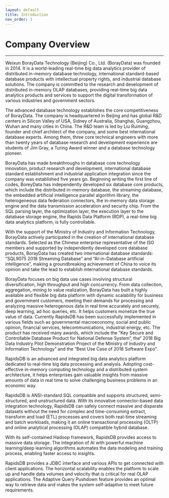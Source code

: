 ```yaml
---
layout: default
title: Introduction
nav_order: 1
---
```


# Company Overview

---

Weixun BorayData Technology (Beijing) Co., Ltd. (BorayData) was founded in 2014. It is a world-leading real-time big data analytics provider of distributed in-memory database technology, international standard-based database products with intellectual property rights, and industrial database solutions. The company is committed to the research and development of distributed in-memory OLAP databases, providing real-time big data analytics products and services to support the digital transformation of various industries and government sectors.

The advanced database technology establishes the core competitiveness of BorayData. The company is headquartered in Beijing and has global R&D centers in Silicon Valley of USA, Sidney of Australia, Shanghai, Guangzhou, Wuhan and many cities in China. The R&D team is led by Liu Ruiming, founder and chief architect of the company, and some best international database experts. Among them, three core technical engineers with more than twenty years of database research and development experience are students of Jim Gray, a Turing Award winner and a database technology pioneer.

BorayData has made breakthroughs in database core technology innovation, product research and development, international database standard establishment and industrial application integration since the company was established five years go. Beginning writing the first line of codes, BoreyData has independently developed six database core products, which include the distributed in-memory database, the streaming database, the embedded artificial intelligence parallel algorithm library, the heterogeneous data federation connectors, the in-memory data storage engine and the data transmission acceleration and security chip. From the SQL parsing layer, the optimization layer, the execution layer to the database storage engine, the Rapids Data Platform (RDP), a real-time big data analytics platform, is fully controllable.

With the support of the Ministry of Industry and Information Technology, BorayData actively participated in the creation of international database standards. Selected as the Chinese enterprise representative of the ISO members and supported by independently developed core database products, BorayData has created two international database standards: “SQL9075 2018 Streaming Database” and “AI-in-Database artificial intelligence”, making a groundbreaking achievement of China to voice its opinion and take the lead to establish international database standards.

BorayData focuses on big data use cases involving structural diversification, high throughput and high concurrency. From data collection, aggregation, mining to value realization, BorayData has built a highly available and flexible big data platform with dynamic scalability for business and government customers, meeting their demands for processing and analyzing massive heterogenous data in real time accurately and securely, deep learning, ad hoc queries, etc. It helps customers monetize the true value of data. Currently RapidsDB has been successfully implemented in various fields such as governmental macroeconomy, social and public opinion, financial services, telecommunications, industrial energy, etc. The product has received many awards, which include the “Key Secure and Controllable Database Product for National Defense System”, the“ 2018 Big Data Industry Pilot Demonstration Project of the Ministry of Industry and Information Technology” and the “Best Use Case of 2018 Software Expo”.

RapidsDB is an advanced and integrated big data analytics platform dedicated to real-time big data processing and analysis. Adopting cost-effective in-memory computing technology and a distributed system architecture, it helps enterprises gain valuable insights from massive amounts of data in real time to solve challenging business problems in an economic way.

RapidsDB is ANSI-standard SQL compatible and supports structured, semi-structured, and unstructured data. With its innovative connector-based data integration technology, RapidsDB can safely connect massive and disparate datasets without the need for complex and time-consuming extract, transform and load (ETL) processes and covers both real-time streaming and batch workloads, making it an online transactional processing (OLTP) and online analytical processing (OLAP) compatible hybrid database.

With its self-contained Hadoop framework, RapidsDB provides access to massive data storage. The integration of AI with powerful machine learning/deep learning algorithms automates the data modeling and training process, enabling faster access to insights.

RapidsDB provides a JDBC interface and various APIs to get connected with client applications. The horizontal scalability enables the platform to scale up and handle data volumes and velocity that is critical for real OLAP applications. The Adaptive Query Pushdown feature provides an optimal way to retrieve data and makes the system self-adaptive to meet future requirements.
